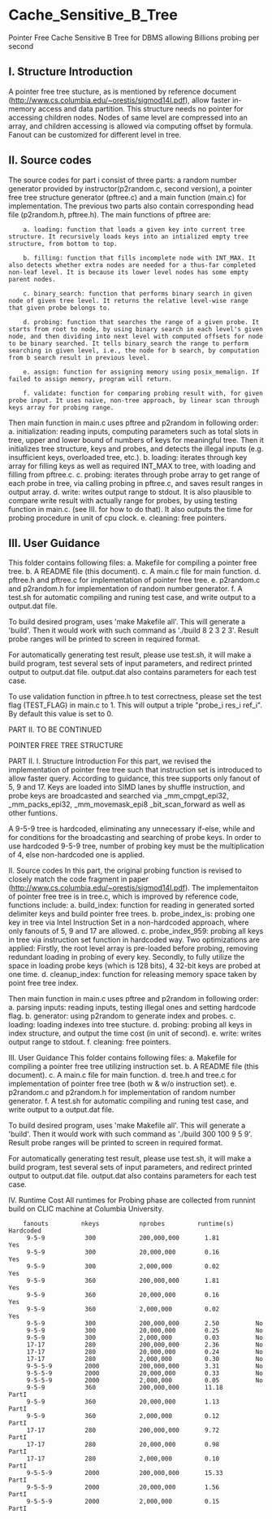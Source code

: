 # Cache_Sensitive_B_Tree
Pointer Free Cache Sensitive B Tree for DBMS allowing Billions probing per second

## I. Structure Introduction
A pointer free tree stucture, as is mentioned by reference document (http://www.cs.columbia.edu/~orestis/sigmod14I.pdf), allow faster in-memory access and data partition. This structure needs no pointer for accessing children nodes. Nodes of same level are compressed into an array, and children accessing is allowed via computing offset by formula. Fanout can be customized for different level in tree.

## II. Source codes
The source codes for part i consist of three parts: a random number generator provided by instructor(p2random.c, second version), a pointer free tree structure generator (pftree.c) and a main function (main.c) for implementation. The previous two parts also contain corresponding head file (p2random.h, pftree.h). The main functions of pftree are:

        a. loading: function that loads a given key into current tree structure. It recursively loads keys into an intialized empty tree structure, from bottom to top. 

        b. filling: function that fills incomplete node with INT_MAX. It also detects whether extra nodes are needed for a thus-far completed non-leaf level. It is because its lower level nodes has some empty parent nodes.

        c. binary_search: function that performs binary search in given node of given tree level. It returns the relative level-wise range that given probe belongs to.

        d. probing: function that searches the range of a given probe. It starts from root to node, by using binary search in each level's given node, and then dividing into next level with computed offsets for node to be binary searched. It tells binary_search the range to perform searching in given level, i.e., the node for b search, by computation from b search result in previous level. 

        e. assign: function for assigning memory using posix_memalign. If failed to assign memory, program will return.

        f. validate: function for comparing probing result with, for given probe input. It uses naive, non-tree approach, by linear scan through keys array for probing range.

Then main function in main.c uses pftree and p2random in following order:
        a. initialization: reading inputs, computing parameters such as total slots in tree, upper and lower bound of numbers of keys for meaningful tree. Then it initializes tree structure, keys and probes, and detects the illegal inputs (e.g. insufficient keys, overloaded tree, etc.).
        b. loading: iterates through key array for filling keys as well as required INT_MAX to tree, with loading and filling from pftree.c.
        c. probing: iterates through probe array to get range of each probe in tree, via calling probing in pftree.c, and saves result ranges in output array.
        d. write: writes output range to stdout. It is also plausible to compare write result with actually range for probes, by using testing function in main.c. (see III. for how to do that). It also outputs the time for probing procedure in unit of cpu clock.
        e. cleaning: free pointers.

## III. User Guidance 
This folder contains following files:
        a. Makefile for compiling a pointer free tree.
        b. A README file (this document).
        c. A main.c file for main function.
        d. pftree.h and pftree.c for implementation of pointer free tree.
        e. p2random.c and p2random.h for implementation of random number generator.
        f. A test.sh for automatic compiling and runing test case, and write output to a output.dat file.

To build desired program, uses 'make Makefile all'. This will generate a 'build'. Then it would work with such command as './build 8 2 3 2 3'. Result probe ranges will be printed to screen in required format. 

For automatically generating test result, please use test.sh, it will make a build program, test several sets of input parameters, and redirect printed output to output.dat file. output.dat also contains parameters for each test case.

To use validation function in pftree.h to test correctness, please set the test flag (TEST_FLAG) in main.c to 1. This will output a triple "probe_i res_i ref_i". By default this value is set to 0.


PART II. TO BE CONTINUED

POINTER FREE TREE STRUCTURE

PART II.
I. Structure Introduction
For this part, we revised the implementation of pointer free tree such that instruction set is introduced to allow faster query. According to guidance, this tree supports only fanout of 5, 9 and 17. Keys are loaded into SIMD lanes by shuffle instruction, and probe keys are broadcasted and searched via _mm_cmpgt_epi32, _mm_packs_epi32, _mm_movemask_epi8 _bit_scan_forward as well as other funtions.

A 9-5-9 tree is hardcoded, eliminating any unnecessary if-else, while and for conditions for the broadcasting and searching of probe keys. In order to use hardcoded 9-5-9 tree, number of probing key must be the multiplication of 4, else non-hardcoded one is applied.

II. Source codes
In this part, the original probing function is revised to closely match the code fragment in paper (http://www.cs.columbia.edu/~orestis/sigmod14I.pdf). The implementaiton of pointer free tree is in tree.c, which is improved by reference code, functions include:
        a. build_index: function for reading in generated sorted delimiter keys and build pointer free trees.
        b. probe_index_is: probing one key in tree via Intel Instruction Set in a non-hardcoded approach, where only fanouts of 5, 9 and 17 are allowed.
        c. probe_index_959: probing all keys in tree via instruction set function in hardcoded way. Two optimizations are applied: Firstly, the root level array is pre-loaded before probing, removing redundant loading in probing of every key. Secondly, to fully utilize the space in loading probe keys (which is 128 bits), 4 32-bit keys are probed at one time.
        d. cleanup_index: function for releasing memory space taken by point free tree index.

Then main function in main.c uses pftree and p2random in following order:
        a. parsing inputs: reading inputs, testing illegal ones and setting hardcode flag.
        b. generator: using p2random to generate index and probes.
        c. loading: loading indexes into tree stucture.
        d. probing: probing all keys in index structure, and output the time cost (in unit of second).
        e. write: writes output range to stdout.
        f. cleaning: free pointers.

III. User Guidance 
This folder contains following files:
        a. Makefile for compiling a pointer free tree utilizing instruction set.
        b. A README file (this document).
        c. A main.c file for main function.
        d. tree.h and tree.c for implementation of pointer free tree (both w & w/o instruction set).
        e. p2random.c and p2random.h for implementation of random number generator.
        f. A test.sh for automatic compiling and runing test case, and write output to a output.dat file.

To build desired program, uses 'make Makefile all'. This will generate a 'build'. Then it would work with such command as './build 300 100 9 5 9'. Result probe ranges will be printed to screen in required format. 

For automatically generating test result, please use test.sh, it will make a build program, test several sets of input parameters, and redirect printed output to output.dat file. output.dat also contains parameters for each test case.


IV. Runtime Cost
All runtimes for Probing phase are collected from runnint build on CLIC machine at Columbia University.

        fanouts         nkeys           nprobes         runtime(s)      Hardcoded
         9-5-9           300            200,000,000       1.81          Yes
         9-5-9           300            20,000,000        0.16          Yes
         9-5-9           300            2,000,000         0.02          Yes
         9-5-9           360            200,000,000       1.81          Yes
         9-5-9           360            20,000,000        0.16          Yes
         9-5-9           360            2,000,000         0.02          Yes
         9-5-9           300            200,000,000       2.50          No
         9-5-9           300            20,000,000        0.25          No
         9-5-9           300            2,000,000         0.03          No
         17-17           280            200,000,000       2.36          No
         17-17           280            20,000,000        0.24          No
         17-17           280            2,000,000         0.30          No
         9-5-5-9         2000           200,000,000       3.31          No
         9-5-5-9         2000           20,000,000        0.33          No
         9-5-5-9         2000           2,000,000         0.05          No
         9-5-9           360            200,000,000       11.18         PartI
         9-5-9           360            20,000,000        1.13          PartI
         9-5-9           360            2,000,000         0.12          PartI
         17-17           280            200,000,000       9.72          PartI
         17-17           280            20,000,000        0.98          PartI
         17-17           280            2,000,000         0.10          PartI
         9-5-5-9         2000           200,000,000       15.33         PartI
         9-5-5-9         2000           20,000,000        1.56          PartI
         9-5-5-9         2000           2,000,000         0.15          PartI



